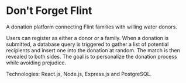 # Don't Forget Flint
A donation platform connecting Flint families with willing water donors.

Users can register as either a donor or a family. When a donation is submitted, a database query is triggered to gather a list of potential recipients and insert one into the donation at random. The match is then revealed to both sides. The goal is to personalize the donation process while avoiding prejudice.

Technologies: React.js, Node.js, Express.js and PostgreSQL.
